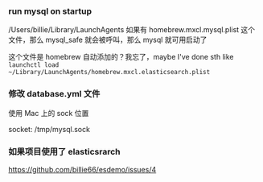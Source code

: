 ### run mysql on startup
 
/Users/billie/Library/LaunchAgents 如果有 homebrew.mxcl.mysql.plist
这个文件，那么 mysql_safe 就会被呼叫，那么 mysql 就可用启动了
 
这个文件是 homebrew 自动添加的？我忘了，maybe I've done sth like `launchctl
load ~/Library/LaunchAgents/homebrew.mxcl.elasticsearch.plist`
 
### 修改 database.yml 文件
 
使用 Mac 上的 sock 位置
 
   socket: /tmp/mysql.sock
   
   
### 如果项目使用了 elasticsrarch
 
https://github.com/billie66/esdemo/issues/4
